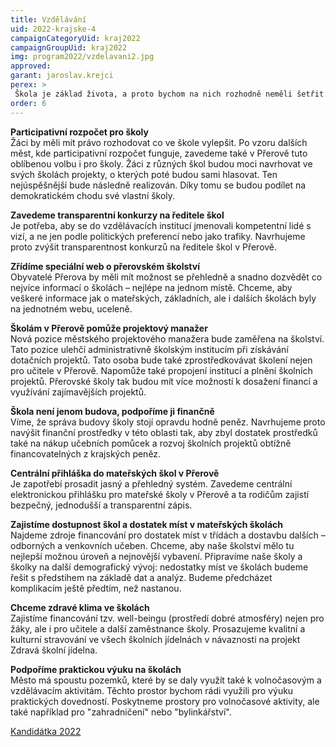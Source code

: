 ```yaml
---
title: Vzdělávání
uid: 2022-krajske-4
campaignCategoryUid: kraj2022
campaignGroupUid: kraj2022
img: program2022/vzdelavani2.jpg
approved:
garant: jaroslav.krejci
perex: >
 Škola je základ života, a proto bychom na nich rozhodně neměli šetřit. Právě naopak, investice do vzdělávání je pro město velkou příležitostí. Navrhujeme proto zvýšit finanční podporu školám a zavést participativní rozpočet pro studenty, aby si sami mohli rozhodnout o vylepšeních, které chtějí prosadit.
order: 6
---
```


**Participativní rozpočet pro školy** <br>
Žáci by měli mít právo rozhodovat co ve škole vylepšit. Po vzoru dalších měst, kde participativní rozpočet funguje, zavedeme také v Přerově tuto oblíbenou volbu i pro školy. Žáci z různých škol budou moci navrhovat ve svých školách projekty, o kterých poté budou sami hlasovat. Ten nejúspěšnější bude následně realizován. Díky tomu se budou podílet na demokratickém chodu své vlastní školy.
 
**Zavedeme transparentní konkurzy na ředitele škol** <br>
Je potřeba, aby se do vzdělávacích institucí jmenovali kompetentní lidé s vizí, a ne jen podle politických preferencí nebo jako trafiky. Navrhujeme proto zvýšit transparentnost konkurzů na ředitele škol v Přerově. 
 
**Zřídíme speciální web o přerovském školství** <br>
Obyvatelé Přerova by měli mít možnost se přehledně a snadno dozvědět co nejvíce informací o školách – nejlépe na jednom místě. Chceme, aby veškeré informace jak o mateřských, základních, ale i dalších školách byly na jednotném webu, uceleně.
 
**Školám v Přerově pomůže projektový manažer** <br>
Nová pozice městského projektového manažera bude zaměřena na školství. Tato pozice ulehčí administrativně školským institucím při získávání dotačních projektů. Tato osoba bude také zprostředkovávat školení nejen pro učitele v Přerově. Napomůže také propojení institucí a plnění školních projektů. Přerovské školy tak budou mít více možností k dosažení financí a využívání zajímavějších projektů.
 
**Škola není jenom budova, podpoříme ji finančně** <br>
Víme, že správa budovy školy stojí opravdu hodně peněz. Navrhujeme proto navýšit finanční prostředky v této oblasti tak, aby zbyl dostatek prostředků také na nákup učebních pomůcek a rozvoj školních projektů obtížně financovatelných z krajských peněz.
 
**Centrální přihláška do mateřských škol v Přerově** <br>
Je zapotřebí prosadit jasný a přehledný systém. Zavedeme centrální elektronickou přihlášku pro mateřské školy v Přerově a ta rodičům zajistí bezpečný, jednodušší a transparentní zápis. 
 
**Zajistíme dostupnost škol a dostatek míst v mateřských školách** <br>
Najdeme zdroje financování pro dostatek míst v třídách a dostavbu dalších – odborných a venkovních učeben. Chceme, aby naše školství mělo tu nejlepší možnou úroveň a nejnovější vybavení. Připravíme naše školy a školky na další demografický vývoj: nedostatky míst ve školách budeme řešit s předstihem                       na základě dat a analýz. Budeme předcházet komplikacím ještě předtím, než nastanou.
 
**Chceme zdravé klima ve školách** <br>
Zajistíme financování tzv. well-beingu (prostředí dobré atmosféry) nejen pro žáky, ale i pro učitele a další zaměstnance školy. Prosazujeme kvalitní a kulturní stravování ve všech školních jídelnách v návaznosti na projekt Zdravá školní jídelna.

**Podpoříme praktickou výuku na školách** <br>
Město má spoustu pozemků, které by se daly využít také k volnočasovým a vzdělávacím aktivitám. Těchto prostor bychom rádi využili pro výuku praktických dovedností. Poskytneme prostory pro volnočasové aktivity, ale také například pro "zahradničení" nebo "bylinkářství".

[Kandidátka 2022](/volby-2022/)

